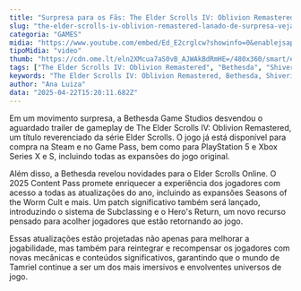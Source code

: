 ```yaml
---
title: "Surpresa para os Fãs: The Elder Scrolls IV: Oblivion Remastered Chega com Conteúdo Completo!"
slug: "the-elder-scrolls-iv-oblivion-remastered-lanado-de-surpresa-veja-gameplay"
categoria: "GAMES"
midia: "https://www.youtube.com/embed/Ed_E2crglcw?showinfo=0&enablejsapi=1"
tipoMidia: "video"
thumb: "https://cdn.ome.lt/eln2XMcua7aS0vB_AJWAkBdRmHE=/480x360/smart/extras/conteudos/image_17_mYmBifc.png"
tags: ["The Elder Scrolls IV: Oblivion Remastered", "Bethesda", "Shivering Isles", "Knights of the Nine", "Elder Scrolls Online", "2025 Content Pass", "Steam", "Game Pass", "PlayStation 5", "Xbox Series X and S"]
keywords: "The Elder Scrolls IV: Oblivion Remastered, Bethesda, Shivering Isles, Knights of the Nine, Elder Scrolls Online, 2025 Content Pass, Steam, Game Pass, PlayStation 5, Xbox Series X and S"
author: "Ana Luiza"
data: "2025-04-22T15:20:11.682Z"
---
```


Em um movimento surpresa, a Bethesda Game Studios desvendou o aguardado trailer de gameplay de The Elder Scrolls IV: Oblivion Remastered, um título reverenciado da série Elder Scrolls. O jogo já está disponível para compra na Steam e no Game Pass, bem como para PlayStation 5 e Xbox Series X e S, incluindo todas as expansões do jogo original. 

Além disso, a Bethesda revelou novidades para o Elder Scrolls Online. O 2025 Content Pass promete enriquecer a experiência dos jogadores com acesso a todas as atualizações do ano, incluindo as expansões Seasons of the Worm Cult e mais. Um patch significativo também será lançado, introduzindo o sistema de Subclassing e o Hero's Return, um novo recurso pensado para acolher jogadores que estão retornando ao jogo. 

Essas atualizações estão projetadas não apenas para melhorar a jogabilidade, mas também para reintegrar e recompensar os jogadores com novas mecânicas e conteúdos significativos, garantindo que o mundo de Tamriel continue a ser um dos mais imersivos e envolventes universos de jogo.